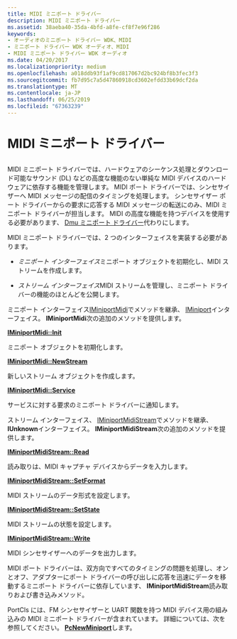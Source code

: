 ```yaml
---
title: MIDI ミニポート ドライバー
description: MIDI ミニポート ドライバー
ms.assetid: 38aeba40-35da-4bfd-a8fe-cf8f7e96f286
keywords:
- オーディオのミニポート ドライバー WDK、MIDI
- ミニポート ドライバー WDK オーディオ、MIDI
- MIDI ミニポート ドライバー WDK オーディオ
ms.date: 04/20/2017
ms.localizationpriority: medium
ms.openlocfilehash: a018ddb93f1af9cd817067d2bc924bf8b3fec3f3
ms.sourcegitcommit: fb7d95c7a5d47860918cd3602efdd33b69dcf2da
ms.translationtype: MT
ms.contentlocale: ja-JP
ms.lasthandoff: 06/25/2019
ms.locfileid: "67363239"
---
```

# <a name="midi-miniport-driver"></a>MIDI ミニポート ドライバー


## <span id="midi_miniport_driver"></span><span id="MIDI_MINIPORT_DRIVER"></span>


MIDI ミニポート ドライバーでは、ハードウェアのシーケンス処理とダウンロード可能なサウンド (DL) などの高度な機能のない単純な MIDI デバイスのハードウェアに依存する機能を管理します。 MIDI ポート ドライバーでは、シンセサイザーへ MIDI メッセージの配信のタイミングを処理します。 シンセサイザー ポート ドライバーからの要求に応答する MIDI メッセージの転送にのみ、MIDI ミニポート ドライバーが担当します。 MIDI の高度な機能を持つデバイスを使用する必要があります、 [Dmu ミニポート ドライバー](dmus-miniport-driver.md)代わりにします。

MIDI ミニポート ドライバーでは、2 つのインターフェイスを実装する必要があります。

-   *ミニポート インターフェイス*ミニポート オブジェクトを初期化し、MIDI ストリームを作成します。

-   *ストリーム インターフェイス*MIDI ストリームを管理し、ミニポート ドライバーの機能のほとんどを公開します。

ミニポート インターフェイス[IMiniportMidi](https://docs.microsoft.com/windows-hardware/drivers/ddi/content/portcls/nn-portcls-iminiportmidi)でメソッドを継承、 [IMiniport](https://docs.microsoft.com/windows-hardware/drivers/ddi/content/portcls/nn-portcls-iminiport)インターフェイス。 **IMiniportMidi**次の追加のメソッドを提供します。

[**IMiniportMidi::Init**](https://docs.microsoft.com/windows-hardware/drivers/ddi/content/portcls/nf-portcls-iminiportmidi-init)

ミニポート オブジェクトを初期化します。

[**IMiniportMidi::NewStream**](https://docs.microsoft.com/windows-hardware/drivers/ddi/content/portcls/nf-portcls-iminiportmidi-newstream)

新しいストリーム オブジェクトを作成します。

[**IMiniportMidi::Service**](https://docs.microsoft.com/windows-hardware/drivers/ddi/content/portcls/nf-portcls-iminiportmidi-service)

サービスに対する要求のミニポート ドライバーに通知します。

ストリーム インターフェイス、 [IMiniportMidiStream](https://docs.microsoft.com/windows-hardware/drivers/ddi/content/portcls/nn-portcls-iminiportmidistream)でメソッドを継承、 **IUnknown**インターフェイス。 **IMiniportMidiStream**次の追加のメソッドを提供します。

[**IMiniportMidiStream::Read**](https://docs.microsoft.com/windows-hardware/drivers/ddi/content/portcls/nf-portcls-iminiportmidistream-read)

読み取りは、MIDI キャプチャ デバイスからデータを入力します。

[**IMiniportMidiStream::SetFormat**](https://docs.microsoft.com/windows-hardware/drivers/ddi/content/portcls/nf-portcls-iminiportmidistream-setformat)

MIDI ストリームのデータ形式を設定します。

[**IMiniportMidiStream::SetState**](https://docs.microsoft.com/windows-hardware/drivers/ddi/content/portcls/nf-portcls-iminiportmidistream-setstate)

MIDI ストリームの状態を設定します。

[**IMiniportMidiStream::Write**](https://docs.microsoft.com/windows-hardware/drivers/ddi/content/portcls/nf-portcls-iminiportmidistream-write)

MIDI シンセサイザーへのデータを出力します。

MIDI ポート ドライバーは、双方向ですべてのタイミングの問題を処理し、オンとオフ、アダプターにポート ドライバーの呼び出しに応答を迅速にデータを移動するミニポート ドライバーに依存しています、 **IMiniportMidiStream**読み取りおよび書き込みメソッド。

PortCls には、FM シンセサイザーと UART 関数を持つ MIDI デバイス用の組み込みの MIDI ミニポート ドライバーが含まれています。 詳細については、次を参照してください。 [ **PcNewMiniport**](https://docs.microsoft.com/windows-hardware/drivers/ddi/content/portcls/nf-portcls-pcnewminiport)します。

 

 




